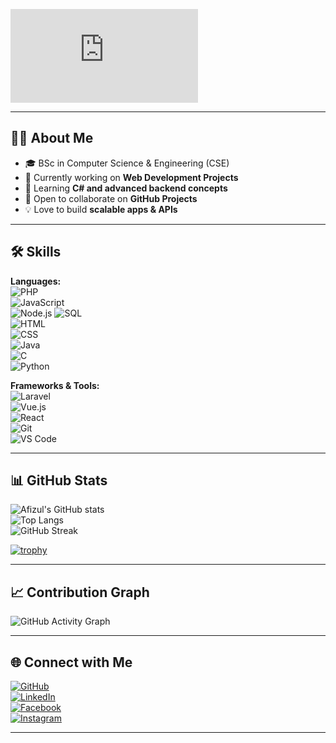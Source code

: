 <!-- Typing Animation -->
[![Typing SVG](https://readme-typing-svg.herokuapp.com?font=Fira+Code&pause=1000&color=00C7F7&width=435&lines=Hi+there+👋,+I'm+Afizul+Islam;Full+Stack+Web+Developer;Laravel+%7C+PHP+%7C+React+%7C+Node.js)](https://git.io/typing-svg)

---

## 👨‍💻 About Me
- 🎓 BSc in Computer Science & Engineering (CSE)  
- 🔭 Currently working on **Web Development Projects**  
- 🌱 Learning **C# and advanced backend concepts**  
- 👯 Open to collaborate on **GitHub Projects**  
- 💡 Love to build **scalable apps & APIs**  

---

## 🛠 Skills  

**Languages:**  
![PHP](https://img.shields.io/badge/PHP-777BB4?style=for-the-badge&logo=php&logoColor=white)  
![JavaScript](https://img.shields.io/badge/JavaScript-F7DF1E?style=for-the-badge&logo=javascript&logoColor=black)  
![Node.js](https://img.shields.io/badge/Node.js-339933?style=for-the-badge&logo=node.js&logoColor=white)
![SQL](https://img.shields.io/badge/SQL-003B57?style=for-the-badge&logo=mysql&logoColor=white)  
![HTML](https://img.shields.io/badge/HTML5-E34F26?style=for-the-badge&logo=html5&logoColor=white)  
![CSS](https://img.shields.io/badge/CSS3-1572B6?style=for-the-badge&logo=css3&logoColor=white)  
![Java](https://img.shields.io/badge/Java-007396?style=for-the-badge&logo=java&logoColor=white)  
![C](https://img.shields.io/badge/C-00599C?style=for-the-badge&logo=c&logoColor=white)  
![Python](https://img.shields.io/badge/Python-3776AB?style=for-the-badge&logo=python&logoColor=white)  

**Frameworks & Tools:**  
![Laravel](https://img.shields.io/badge/Laravel-FF2D20?style=for-the-badge&logo=laravel&logoColor=white)  
![Vue.js](https://img.shields.io/badge/Vue.js-4FC08D?style=for-the-badge&logo=vue.js&logoColor=white)  
![React](https://img.shields.io/badge/React-61DAFB?style=for-the-badge&logo=react&logoColor=black)  
![Git](https://img.shields.io/badge/Git-F05032?style=for-the-badge&logo=git&logoColor=white)  
![VS Code](https://img.shields.io/badge/VS%20Code-007ACC?style=for-the-badge&logo=visual-studio-code&logoColor=white)  

---

## 📊 GitHub Stats  

![Afizul's GitHub stats](https://github-readme-stats.vercel.app/api?username=Afizul2459&show_icons=true&theme=radical)  
![Top Langs](https://github-readme-stats.vercel.app/api/top-langs/?username=Afizul2459&layout=compact&theme=radical)  
![GitHub Streak](https://github-readme-streak-stats.herokuapp.com/?user=Afizul2459&theme=radical)  

[![trophy](https://github-profile-trophy.vercel.app/?username=Afizul2459&theme=radical&margin-w=10)](https://github.com/ryo-ma/github-profile-trophy)

---

## 📈 Contribution Graph
![GitHub Activity Graph](https://github-readme-activity-graph.vercel.app/graph?username=Afizul2459&theme=react-dark)

---

## 🌐 Connect with Me  

[![GitHub](https://img.shields.io/badge/GitHub-100000?style=for-the-badge&logo=github&logoColor=white)](https://github.com/Afizul2459)  
[![LinkedIn](https://img.shields.io/badge/LinkedIn-0077B5?style=for-the-badge&logo=linkedin&logoColor=white)](https://www.linkedin.com/in/afizul-islam-b3800620b/)  
[![Facebook](https://img.shields.io/badge/Facebook-1877F2?style=for-the-badge&logo=facebook&logoColor=white)](https://www.facebook.com/profile.php?id=100004502145147)  
[![Instagram](https://img.shields.io/badge/Instagram-E4405F?style=for-the-badge&logo=instagram&logoColor=white)](https://www.instagram.com/itsafizul/)  

---


